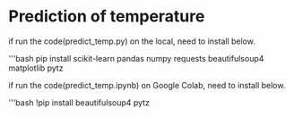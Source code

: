 # Prediction of temperature

if run the code(predict_temp.py) on the local, need to install below.

'''bash
pip install scikit-learn pandas numpy requests beautifulsoup4 matplotlib pytz

if run the code(predict_temp.ipynb) on Google Colab, need to install below.

'''bash
!pip install beautifulsoup4 pytz
